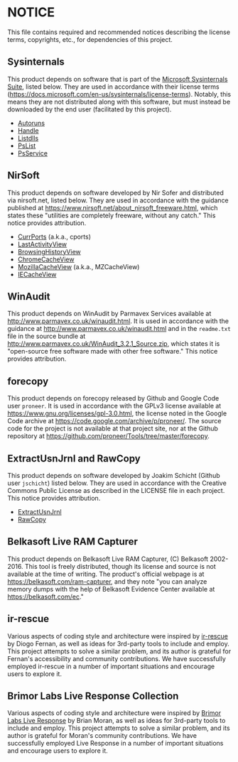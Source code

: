# NOTICE

This file contains required and recommended notices describing the license terms, copyrights, etc., for dependencies of this project.

## Sysinternals

This product depends on software that is part of the [Microsoft Sysinternals Suite](https://docs.microsoft.com/en-us/sysinternals/), listed below. They are used in accordance with their license terms (https://docs.microsoft.com/en-us/sysinternals/license-terms).  Notably, this means they are not distributed along with this software, but must instead be downloaded by the end user (facilitated by this project).

* [Autoruns](https://docs.microsoft.com/en-us/sysinternals/downloads/autoruns)
* [Handle](https://docs.microsoft.com/en-us/sysinternals/downloads/handle)
* [Listdlls](https://docs.microsoft.com/en-us/sysinternals/downloads/listdlls)
* [PsList](https://docs.microsoft.com/en-us/sysinternals/downloads/pslist)
* [PsService](https://docs.microsoft.com/en-us/sysinternals/downloads/psservice)

## NirSoft

This product depends on software developed by Nir Sofer and distributed via nirsoft.net, listed below. They are used in accordance with the guidance published at https://www.nirsoft.net/about_nirsoft_freeware.html, which states these "utilities are completely freeware, without any catch." This notice provides attribution.

* [CurrPorts](https://www.nirsoft.net/utils/cports.html) (a.k.a., cports)
* [LastActivityView](https://www.nirsoft.net/utils/computer_activity_view.html)
* [BrowsingHistoryView](https://www.nirsoft.net/utils/browsing_history_view.html)
* [ChromeCacheView](https://www.nirsoft.net/utils/chrome_cache_view.html)
* [MozillaCacheView](https://www.nirsoft.net/utils/mozilla_cache_viewer.html) (a.k.a., MZCacheView)
* [IECacheView](https://www.nirsoft.net/utils/ie_cache_viewer.html)

## WinAudit

This product depends on WinAudit by Parmavex Services available at http://www.parmavex.co.uk/winaudit.html. It is used in accordance with the guidance at http://www.parmavex.co.uk/winaudit.html and in the `readme.txt` file in the source bundle at http://www.parmavex.co.uk/WinAudit_3.2.1_Source.zip, which states it is "open-source free software made with other free software." This notice provides attribution.

## forecopy

This product depends on forecopy released by Github and Google Code user `proneer`. It is used in accordance with the GPLv3 license available at https://www.gnu.org/licenses/gpl-3.0.html, the license noted in the Google Code archive at https://code.google.com/archive/p/proneer/. The source code for the project is not available at that project site, nor at the Github repository at https://github.com/proneer/Tools/tree/master/forecopy.

## ExtractUsnJrnl and RawCopy

This product depends on software developed by Joakim Schicht (Github user `jschicht`) listed below. They are used in accordance with the Creative Commons Public License as described in the LICENSE file in each project. This notice provides attribution.

* [ExtractUsnJrnl](https://github.com/jschicht/ExtractUsnJrnl)
* [RawCopy](https://github.com/jschicht/RawCopy)

## Belkasoft Live RAM Capturer

This product depends on Belkasoft Live RAM Capturer, (C) Belkasoft 2002-2016.  This tool is freely distributed, though its license and source is not available at the time of writing. The product's official webpage is at https://belkasoft.com/ram-capturer, and they note "you can analyze memory dumps with the help of Belkasoft Evidence Center available at https://belkasoft.com/ec."

## ir-rescue

Various aspects of coding style and architecture were inspired by [ir-rescue](https://github.com/diogo-fernan/ir-rescue) by Diogo Fernan, as well as ideas for 3rd-party tools to include and employ.  This project attempts to solve a similar problem, and its author is grateful for Fernan's accessibility and community contributions.  We have successfully employed ir-rescue in a number of important situations and encourage users to explore it.

## Brimor Labs Live Response Collection

Various aspects of coding style and architecture were inspired by [Brimor Labs Live Response](https://www.brimorlabs.com/tools/) by Brian Moran, as well as ideas for 3rd-party tools to include and employ.  This project attempts to solve a similar problem, and its author is grateful for Moran's community contributions.  We have successfully employed Live Response in a number of important situations and encourage users to explore it.
